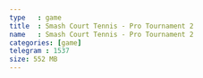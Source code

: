 ```yaml
---
type   : game
title  : Smash Court Tennis - Pro Tournament 2
name   : Smash Court Tennis - Pro Tournament 2
categories: [game]
telegram : 1537
size: 552 MB
---
```



